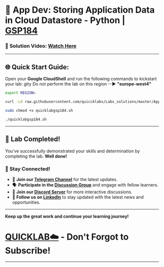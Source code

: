 # 🚀 App Dev: Storing Application Data in Cloud Datastore - Python | [GSP184](https://www.cloudskillsboost.google/catalog_lab/975)

### 🔗 **Solution Video:** [Watch Here ](https://youtu.be/YbZ95qJTZLU)

---

## 🌐 **Quick Start Guide:**

Open your **Google CloudShell** and run the following commands to kickstart your lab:
gity
Do not perform the lab on this region --► **"europe-west4"**

```bash
export REGION=
```

```bash
curl -LO raw.githubusercontent.com/quiccklabs/Labs_solutions/master/App%20Dev%20Storing%20Application%20Data%20in%20Cloud%20Datastore%20Python/quicklabgsp184.sh

sudo chmod +x quicklabgsp184.sh

./quicklabgsp184.sh
```

---

## 🎉 **Lab Completed!**

You've successfully demonstrated your skills and determination by completing the lab. **Well done!**

### 🌟 **Stay Connected!**

- 🔔 **Join our [Telegram Channel](https://t.me/quiccklab)** for the latest updates.
- 🗣 **Participate in the [Discussion Group](https://t.me/Quicklabchat)** and engage with fellow learners.
- 💬 **Join our [Discord Server](https://discord.gg/7fAVf4USZn)** for more interactive discussions.
- 💼 **Follow us on [LinkedIn](https://www.linkedin.com/company/quicklab-linkedin/)** to stay updated with the latest news and opportunities.

---

**Keep up the great work and continue your learning journey!**

# [QUICKLAB☁️](https://www.youtube.com/@quick_lab) - Don't Forgot to Subscribe!

---
